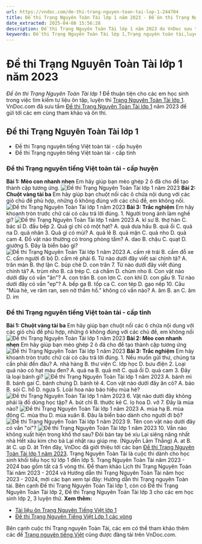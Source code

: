 ```yaml
---
url: https://vndoc.com/de-thi-trang-nguyen-toan-tai-lop-1-244704
title: Đề thi Trạng Nguyên Toàn Tài lớp 1 năm 2023 - Đề ôn thi Trạng Nguyên Toàn Tài lớp 1 - VnDoc.com
date_extracted: 2025-04-08 15:56:28
description: Đề thi Trạng Nguyên Toàn Tài lớp 1 năm 2023 do VnDoc sưu tầm và đăng tải bao gồm các bài tập Toán, Tiếng Việt, Tiếng Anh,... giúp các em ôn luyện tốt để chuẩn bị cho cuộc thi Trạng Nguyên Toàn Tài sắp tới.
keywords: Đề thi Trạng Nguyên Toàn Tài lớp 1,Trạng nguyên toàn tài,luyện thi trạng nguyên toàn tài,ôn thi trạng nguyên toàn tài,đề thi trạng nguyên toàn tài năm 2023,trạng nguyên toàn tài lớp 1,De thi Trạng Nguyên Toàn Tài lớp 1,Trạng Nguyên Tiếng Việt lớp 1
---
```


# Đề thi Trạng Nguyên Toàn Tài lớp 1 năm 2023
 _Đề ôn thi Trạng Nguyên Toàn Tài lớp 1_
Để thuận tiện cho các em học sinh trong việc tìm kiếm tư liệu ôn tập, luyện thi [Trạng Nguyên Toàn Tài lớp 1](<https://vndoc.com/thi-trang-nguyen-toan-tai>). VnDoc.com đã sưu tầm [Đề thi Trạng Nguyên Toàn Tài lớp 1](<https://vndoc.com/luyen-thi>) năm 2023 để gửi tới các em cùng tham khảo và ôn thi.
## Đề thi Trạng Nguyên Toàn Tài lớp 1
  * Đề thi Trạng nguyên tiếng Việt toàn tài - cấp huyện
  * Đề thi Trạng nguyên tiếng Việt toàn tài - cấp tỉnh

### Đề thi Trạng nguyên tiếng Việt toàn tài - cấp huyện
**Bài 1: Mèo con nhanh nhẹn**
Em hãy giúp bạn mèo ghép 2 ô đã cho để tạo thành cặp tương ứng.
![Đề thi Trạng Nguyên Toàn Tài lớp 1 năm 2023](https://i.vdoc.vn/data/image/2023/08/24/de-thi-trang-nguyen-toan-tai-lop-1-1.png)
**Bài 2: Chuột vàng tài ba**
Em hãy giúp bạn chuột nối các ô chứa nội dung với các giỏ chủ đề phù hợp, những ô không đúng với các chủ đề, em không nối.
![Đề thi Trạng Nguyên Toàn Tài lớp 1 năm 2023](https://i.vdoc.vn/data/image/2023/08/24/de-thi-trang-nguyen-toan-tai-lop-1-2.png)
**Bài 3: Trắc nghiệm**
Em hãy khoanh tròn trước chữ cái có câu trả lời đúng.
1\. Người trong ảnh làm nghề gì?
![Đề thi Trạng Nguyên Toàn Tài lớp 1 năm 2023](https://i.vdoc.vn/data/image/2023/08/24/de-thi-trang-nguyen-toan-tai-lop-1-3.png)
A. kĩ sư
B. thợ hàn
C. bác sĩ
D. đầu bếp
2\. Quả gì chỉ có một hạt?
A. quả dưa hấu
B. quả ổi
C. quả na
D. quả nhãn
3\. Quả gì có múi?
A. quả lê
B. quả mận
C. quả nho
D. quả cam
4\. Đồ vật nào thường có trong phòng tắm?
A. dao
B. chậu
C. quạt
D. giường
5\. Đây là biển báo gì?
![Đề thi Trạng Nguyên Toàn Tài lớp 1 năm 2023](https://i.vdoc.vn/data/image/2023/08/24/de-thi-trang-nguyen-toan-tai-lop-1-4.png)
A. cấm rẽ trái
B. cấm đỗ xe
C. cấm người đi bộ
D. cấm rẽ phải
6\. Từ nào dưới đây viết sai chính tả?
A. trăn màn
B. thợ lặn
C. búp chè
D. con trăn
7\. Từ nào dưới đây viết đúng chính tả?
A. trùm nho
B. cá trép
C. cá chắm
D. chùm nho
8\. Con vật nào dưới đây có vần "ăn"?
A. con trăn
B. con lợn
C. con khỉ
D. con gấu
9\. Từ nào dưới đây có vần "ep"?
A. bếp ga
B. tốp ca
C. con tép
D. gạo nếp
10\. Câu "Mùa hè, ve râm ran, sen nở thắm hồ." không có vần nào?
A. âm
B. an
C. ăm
D. im
### Đề thi Trạng nguyên tiếng Việt toàn tài - cấp tỉnh
**Bài 1: Chuột vàng tài ba**
Em hãy giúp bạn chuột nối các ô chứa nội dung với các giỏ chủ đề phù hợp, những ô không đúng với các chủ đề, em không nối
![Đề thi Trạng Nguyên Toàn Tài lớp 1 năm 2023](https://i.vdoc.vn/data/image/2023/08/24/de-thi-trang-nguyen-toan-tai-lop-1-5.png)
**Bài 2: Mèo con nhanh nhẹn**
Em hãy giúp bạn mèo ghép 2 ô đã cho để tạo thành cặp tương ứng
![Đề thi Trạng Nguyên Toàn Tài lớp 1 năm 2023](https://i.vdoc.vn/data/image/2023/08/24/de-thi-trang-nguyen-toan-tai-lop-1-6.png)
**Bài 3: Trắc nghiệm**
Em hãy khoanh tròn trước chữ cái có câu trả lời đúng.
1\. Nếu muốn gửi thư, chúng ta cần phải đến đâu?
A. nhà hàng
B. thư viện
C. lớp học
D. bưu điện
2\. Loại quả nào có hạt màu đen?
A. quả na
B. quả mít
C. quả ổi
D. quả cam
3\. Đây là loại bánh gì?
![Đề thi Trạng Nguyên Toàn Tài lớp 1 năm 2023](https://i.vdoc.vn/data/image/2023/08/24/de-thi-trang-nguyen-toan-tai-lop-1-7.png)
A. bánh mì
B. bánh gai
C. bánh chưng
D. bánh tẻ
4\. Con vật nào dưới đây ăn cỏ?
A. báo
B. sói
C. hổ
D. ngựa
5\. Loài hoa nào báo hiệu mùa hè?
![Đề thi Trạng Nguyên Toàn Tài lớp 1 năm 2023](https://i.vdoc.vn/data/image/2023/08/24/de-thi-trang-nguyen-toan-tai-lop-1-8.png)
6\. Vật nào dưới đây không phải là đồ dùng học tập?
A. bút chì
B. thước kẻ
C. lọ hoa
D. vở
7\. Đây là mùa nào?
![Đề thi Trạng Nguyên Toàn Tài lớp 1 năm 2023](https://i.vdoc.vn/data/image/2023/08/24/de-thi-trang-nguyen-toan-tai-lop-1-9.png)
A. mùa hạ
B. mùa đông
C. mùa thu
D. mùa xuân
8\. Đâu là biển báo dành cho người đi bộ?
![Đề thi Trạng Nguyên Toàn Tài lớp 1 năm 2023](https://i.vdoc.vn/data/image/2023/08/24/de-thi-trang-nguyen-toan-tai-lop-1-10.png)
9\. Tên con vật nào dưới đây có vần "oi"?
![Đề thi Trạng Nguyên Toàn Tài lớp 1 năm 2023](https://i.vdoc.vn/data/image/2023/08/24/de-thi-trang-nguyen-toan-tai-lop-1-11.png)
10\. Vần nào không xuất hiện trong khổ thơ sau?
Đôi bàn tay bé xíu
Lại siêng năng nhất nhà
Hết xâu kim cho bà
Lại nhặt rau giúp mẹ.
\(Nguyễn Lãm Thắng\)
A. at
B. ăt
C. up
D. ât
Trên đây, VnDoc đã giới thiệu tới các bạn [Đề thi Trạng Nguyên Toàn Tài lớp 1 năm 2023](<https://vndoc.com/de-thi-trang-nguyen-toan-tai-lop-1-244704>). Trạng Nguyên Toàn Tài là cuộc thi dành cho học sinh khối tiểu học từ lớp 1 đến lớp 5. Trạng Nguyên Toàn Tài năm 2023 - 2024 bao gồm tất cả 5 vòng thi. Để tham khảo Lịch thi Trạng Nguyên Toàn Tài năm 2023 - 2024 và Hướng dẫn thi Trạng Nguyên Toàn Tài năm học 2023 - 2024, mời các bạn xem tại đây: Hướng dẫn thi Trạng nguyên Toàn tài. Bên cạnh Đề thi Trạng Nguyên Toàn Tài lớp 1, còn có Đề thi Trạng Nguyên Toàn Tài lớp 2, Đề thi Trạng Nguyên Toàn Tài lớp 3 cho các em học sinh lớp 2, 3 luyện thử.
**Xem thêm:**
  * [Tài liệu ôn Trạng Nguyên Tiếng Việt lớp 1](<https://vndoc.com/tai-lieu-on-trang-nguyen-tieng-viet-lop-1-240701>)
  * [Đề thi Trạng Nguyên Tiếng Việt Lớp 1 các vòng](<https://vndoc.com/test-trang-nguyen-tieng-viet-lop1>)

Bên cạnh cuộc thi Trạng nguyên Toàn Tài, các em có thể tham khảo thêm các đề [Trạng nguyên tiếng Việt](<https://vndoc.com/test-trang-nguyen-tieng-viet>) cũng được đăng tải trên VnDoc.com.
